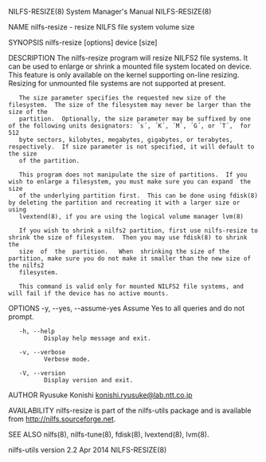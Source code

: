 NILFS-RESIZE(8)                                               System Manager's Manual                                              NILFS-RESIZE(8)

NAME
       nilfs-resize - resize NILFS file system volume size

SYNOPSIS
       nilfs-resize [options] device [size]

DESCRIPTION
       The  nilfs-resize  program  will  resize NILFS2 file systems.  It can be used to enlarge or shrink a mounted file system located on device.
       This feature is only available on the kernel supporting on-line resizing.  Resizing  for  unmounted  file  systems  are  not  supported  at
       present.

       The size parameter specifies the requested new size of the filesystem.  The size of the filesystem may never be larger than the size of the
       partition.  Optionally, the size parameter may be suffixed by one of the following units designators: ´s´, ´K´, ´M´, ´G´, or ´T´,  for  512
       byte sectors, kilobytes, megabytes, gigabytes, or terabytes, respectively.  If size parameter is not specified, it will default to the size
       of the partition.

       This program does not manipulate the size of partitions.  If you wish to enlarge a filesystem, you must make sure you can expand  the  size
       of the underlying partition first.  This can be done using fdisk(8) by deleting the partition and recreating it with a larger size or using
       lvextend(8), if you are using the logical volume manager lvm(8)

       If you wish to shrink a nilfs2 partition, first use nilfs-resize to shrink the size of filesystem.  Then you may use fdisk(8) to shrink the
       size  of  the  partition.   When  shrinking the size of the partition, make sure you do not make it smaller than the new size of the nilfs2
       filesystem.

       This command is valid only for mounted NILFS2 file systems, and will fail if the device has no active mounts.

OPTIONS
       -y, --yes, --assume-yes
              Assume Yes to all queries and do not prompt.

       -h, --help
              Display help message and exit.

       -v, --verbose
              Verbose mode.

       -V, --version
              Display version and exit.

AUTHOR
       Ryusuke Konishi <konishi.ryusuke@lab.ntt.co.jp>

AVAILABILITY
       nilfs-resize is part of the nilfs-utils package and is available from http://nilfs.sourceforge.net.

SEE ALSO
       nilfs(8), nilfs-tune(8), fdisk(8), lvextend(8), lvm(8).

nilfs-utils version 2.2                                              Apr 2014                                                      NILFS-RESIZE(8)
